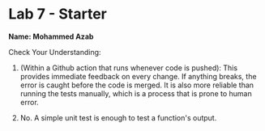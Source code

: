 # Lab 7 - Starter
**Name: Mohammed Azab**

Check Your Understanding: 

1) (Within a Github action that runs whenever code is pushed): This provides immediate feedback on every change. If anything breaks, the error is caught before the code is merged. It is also more reliable than running the tests manually, which is a process that is prone to human error.  

2) No. A simple unit test is enough to test a function's output. 




